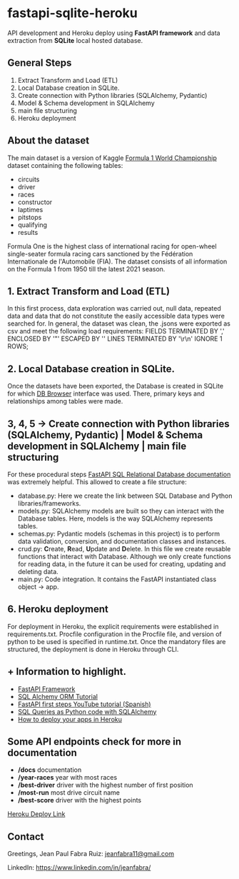 # fastapi-sqlite-heroku

API development and Heroku deploy using **FastAPI framework** and data extraction from **SQLite** local hosted database.

## General Steps

1. Extract Transform and Load (ETL)
2. Local Database creation in SQLite.
3. Create connection with Python libraries (SQLAlchemy, Pydantic)
4. Model & Schema development in SQLAlchemy
5. main file structuring
6. Heroku deployment

## About the dataset

The main dataset is a version of Kaggle [Formula 1 World Championship](https://www.kaggle.com/datasets/rohanrao/formula-1-world-championship-1950-2020?select=status.csv) dataset containing the following tables:

* circuits
* driver
* races
* constructor
* laptimes
* pitstops
* qualifying
* results

Formula One is the highest class of international racing for open-wheel single-seater formula racing cars sanctioned by the Fédération Internationale de l'Automobile (FIA).
The dataset consists of all information on the Formula 1 from 1950 till the latest 2021 season.

## 1. Extract Transform and Load (ETL)

In this first process, data exploration was carried out, null data, repeated data and data that do not constitute the easily 
accessible data types were searched for. In general, the dataset was clean, the .jsons were exported as csv and meet the following load requirements: FIELDS TERMINATED BY ',' ENCLOSED BY '"' ESCAPED BY '' LINES TERMINATED BY '\r\n'  IGNORE 1 ROWS;

## 2. Local Database creation in SQLite.

Once the datasets have been exported, the Database is created in SQLite for which [DB Browser](https://sqlitebrowser.org/) interface was used. There, primary keys and relationships among tables were made. 

## 3, 4, 5 -> Create connection with Python libraries (SQLAlchemy, Pydantic) | Model & Schema development in SQLAlchemy | main file structuring
For these procedural steps [FastAPI SQL Relational Database documentation](https://fastapi.tiangolo.com/tutorial/sql-databases/) was extremely helpful. This allowed to create
a file structure: 

* database.py: Here we create the link between SQL Database and Python libraries/frameworks.
* models.py: SQLAlchemy models are built so they can interact with the Database tables. Here, models is the way SQLAlchemy represents tables.
* schemas.py: Pydantic models (schemas in this project) is to perform data validation, conversion, and documentation classes and instances.
* crud.py: **C**reate, **R**ead, **U**pdate and **D**elete. In this file we create reusable functions that interact with Database. Although we only create functions for reading data, in the future it can be used for creating, updating and deleting data.
* main.py: Code integration. It contains the FastAPI instantiated class object -> app.

## 6. Heroku deployment

For deployment in Heroku, the explicit requirements were established in requirements.txt. Procfile configuration in the Procfile file, and version of python to be used is specified in runtime.txt. Once the mandatory files are structured, the deployment is done in Heroku through CLI.

## + Information to highlight.
* [FastAPI Framework](https://fastapi.tiangolo.com/)
* [SQL Alchemy ORM Tutorial](https://docs.sqlalchemy.org/en/14/orm/tutorial.html)
* [FastAPI first steps YouTube tutorial (Spanish)](https://www.youtube.com/watch?v=_eWEmRWhk9A&list=LL&index=5&t=3471s)
* [SQL Queries as Python code with SQLAlchemy](https://hackersandslackers.com/database-queries-sqlalchemy-orm/)
* [How to deploy your apps in Heroku](https://devcenter.heroku.com/articles/heroku-cli)

## Some API endpoints check for more in documentation
* **/docs** documentation
* **/year-races** year with most races
* **/best-driver** driver with the highest number of first position
* **/most-run** most drive circuit name
* **/best-score** driver with the highest points

[Heroku Deploy Link](https://fastapi-database-formula1-read.herokuapp.com/docs)

## Contact

Greetings,
Jean Paul Fabra Ruiz: jeanfabra11@gmail.com 

LinkedIn: https://www.linkedin.com/in/jeanfabra/
